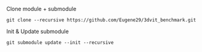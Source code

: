 Clone module + submodule
```
git clone --recursive https://github.com/Eugene29/3dvit_benchmark.git
```
Init & Update submodule
```
git submodule update --init --recursive
```
